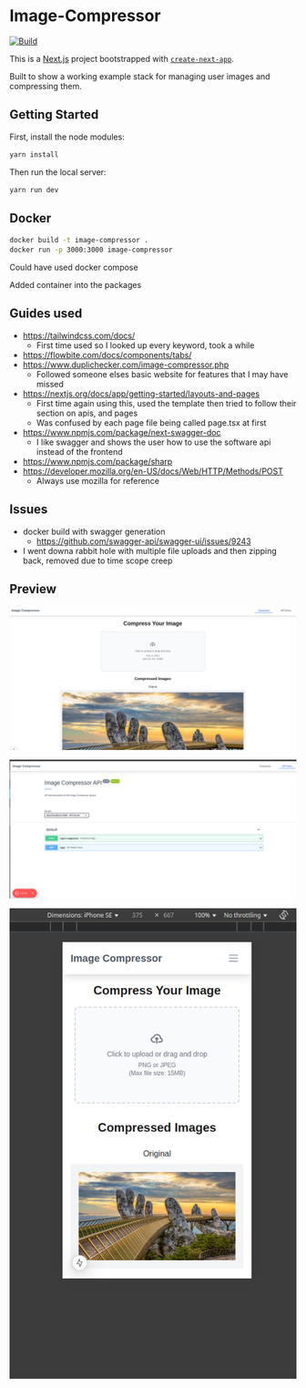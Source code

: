 # Image-Compressor

[![Build](https://github.com/Rubber-Duck-999/Image-Compressor/actions/workflows/build.yml/badge.svg?branch=main)](https://github.com/Rubber-Duck-999/Image-Compressor/actions/workflows/build.yml)


This is a [Next.js](https://nextjs.org) project bootstrapped with [`create-next-app`](https://nextjs.org/docs/app/api-reference/cli/create-next-app).

Built to show a working example stack for managing user images and compressing them.

## Getting Started

First, install the node modules:

```bash
yarn install
```

Then run the local server:
```bash
yarn run dev
```

## Docker

```bash
docker build -t image-compressor .
docker run -p 3000:3000 image-compressor
```

Could have used docker compose

Added container into the packages

## Guides used

- https://tailwindcss.com/docs/
  - First time used so I looked up every keyword, took a while
- https://flowbite.com/docs/components/tabs/
- https://www.duplichecker.com/image-compressor.php
  - Followed someone elses basic website for features that I may have missed
- https://nextjs.org/docs/app/getting-started/layouts-and-pages
  - First time again using this, used the template then tried to follow their section on apis, and pages
  - Was confused by each page file being called page.tsx at first
- https://www.npmjs.com/package/next-swagger-doc
  - I like swagger and shows the user how to use the software api instead of the frontend
- https://www.npmjs.com/package/sharp
- https://developer.mozilla.org/en-US/docs/Web/HTTP/Methods/POST
  - Always use mozilla for reference


## Issues

- docker build with swagger generation
  - https://github.com/swagger-api/swagger-ui/issues/9243
- I went downa  rabbit hole with multiple file uploads and then zipping back, removed due to time scope creep

## Preview

![UI](./images/Base-UI.png)

![API](./images/API.png)

![Mobile](./images/Compress.png)